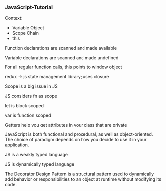 ### JavaScript-Tutorial

Context:
- Variable Object 
- Scope Chain
- this 
    

Function declarations are scanned and made available 

Variable declarations are scanned and made undefined

For all regular function calls, this points to window object

redux -> js state management library; uses closure 

Scope is a big issue in JS

JS considers fn as scope

let is block scoped

var is function scoped

Getters help you get attributes in your class that are private

JavaScript is both functional and procedural, as well as object-oriented. The choice of paradigm depends on how you decide to use it in your application.

JS is a weakly typed language

JS is dynamically typed language

The Decorator Design Pattern is a structural pattern used to dynamically add behavior or responsibilities to an object at runtime without modifying its code.

